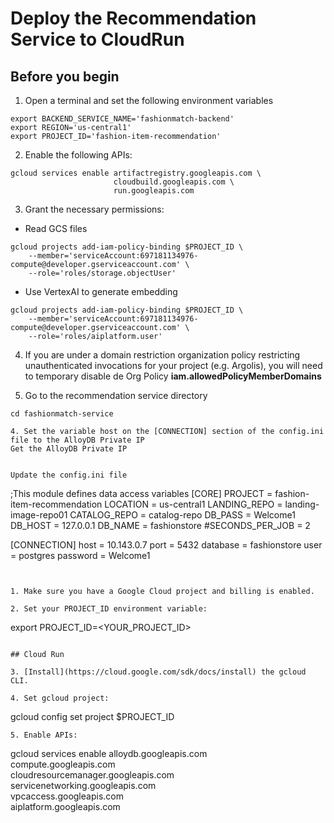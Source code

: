 # Deploy the Recommendation Service to CloudRun

## Before you begin
1. Open a terminal and set the following environment variables
```
export BACKEND_SERVICE_NAME='fashionmatch-backend'
export REGION='us-central1'
export PROJECT_ID='fashion-item-recommendation'
```

2. Enable the following APIs:
```
gcloud services enable artifactregistry.googleapis.com \
                       cloudbuild.googleapis.com \
                       run.googleapis.com
```

3. Grant the necessary permissions:
- Read GCS files
```
gcloud projects add-iam-policy-binding $PROJECT_ID \
    --member='serviceAccount:697181134976-compute@developer.gserviceaccount.com' \
    --role='roles/storage.objectUser'
```

- Use VertexAI to generate embedding
```
gcloud projects add-iam-policy-binding $PROJECT_ID \
    --member='serviceAccount:697181134976-compute@developer.gserviceaccount.com' \
    --role='roles/aiplatform.user'
```

4. If you are under a domain restriction organization policy restricting unauthenticated invocations for your project (e.g. Argolis), you will need to temporary disable de Org Policy **iam.allowedPolicyMemberDomains**



3. Go to the recommendation service directory
```
cd fashionmatch-service
```

```
4. Set the variable host on the [CONNECTION] section of the config.ini file to the AlloyDB Private IP
Get the AlloyDB Private IP
```

```

Update the config.ini file
```
;This module defines data access variables
[CORE]
PROJECT = fashion-item-recommendation
LOCATION = us-central1
LANDING_REPO = landing-image-repo01
CATALOG_REPO = catalog-repo
DB_PASS = Welcome1
DB_HOST = 127.0.0.1
DB_NAME = fashionstore
#SECONDS_PER_JOB = 2

[CONNECTION]
host = 10.143.0.7
port = 5432
database = fashionstore
user = postgres
password = Welcome1
```


1. Make sure you have a Google Cloud project and billing is enabled.

2. Set your PROJECT_ID environment variable:
```
export PROJECT_ID=<YOUR_PROJECT_ID>
```

## Cloud Run

3. [Install](https://cloud.google.com/sdk/docs/install) the gcloud CLI.

4. Set gcloud project:
```
gcloud config set project $PROJECT_ID
```
5. Enable APIs:
```
gcloud services enable alloydb.googleapis.com \
                       compute.googleapis.com \
                       cloudresourcemanager.googleapis.com \
                       servicenetworking.googleapis.com \
                       vpcaccess.googleapis.com \
                       aiplatform.googleapis.com
